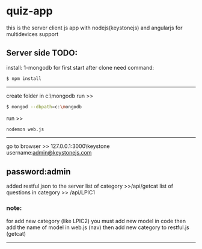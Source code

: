 # quiz-app
this is the server client js app with nodejs(keystonejs) and angularjs for multidevices support

## Server side TODO:
install:
1-mongodb
for first start after clone need command:
```sh
$ npm install
```
-------------------
create folder in c:\mongodb
run >> 
```sh
$ mongod --dbpath=c:\mongodb
```
run >>
```sh
nodemon web.js
```
------------------
go to browser >> 127.0.0.1:3000\keystone
username:admin@keystonejs.com

password:admin
------------------------
added restful json to the server
list of category >>/api/getcat
list of questions in category >> /api/LPIC1

### note:
for add new category (like LPIC2) you must add new model in code
then add the name of model in web.js (nav)
then add new category to restful.js (getcat)

--------------------------
